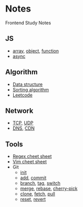 # Notes

Frontend Study Notes

## JS

- [array](js/array.md), [object](js/object.md), [function](js/function.md)
- [async](js/async.md)

## Algorithm

- [Data structure](algorithm/data-structure.ts)
- [Sorting algorithm](algorithm/sorting.md)
- [Leetcode](algorithm/leetcode.ts)

## Network

- [TCP](network/tcp.md), [UDP](network/udp.md)
- [DNS](network/dns.md), [CDN](network/cdn.md)

## Tools

- [Regex cheet sheet](tools/regex-cheat-sheet.md)
- [Vim cheet sheet](tools/vim-cheet-sheet.md)
- Git
  - [init](/tools/git.md#init)
  - [add](/tools/git.md#add), [commit](/tools/git.md#commit)
  - [branch](/tools/git.md#branch), [tag](/tools/git.md#rebase), [switch](/tools/git.md#switch)
  - [merge](/tools/git.md#merge), [rebase](/tools/git.md#rebase), [cherry-pick](/tools/git.md#cherry-pick)
  - [clone](/tools/git.md#clone), [fetch](/tools/git.md#fetch), [pull](/tools/git.md#pull)
  - [reset](/tools/git.md#reset), [revert](/tools/git.md#revert)
